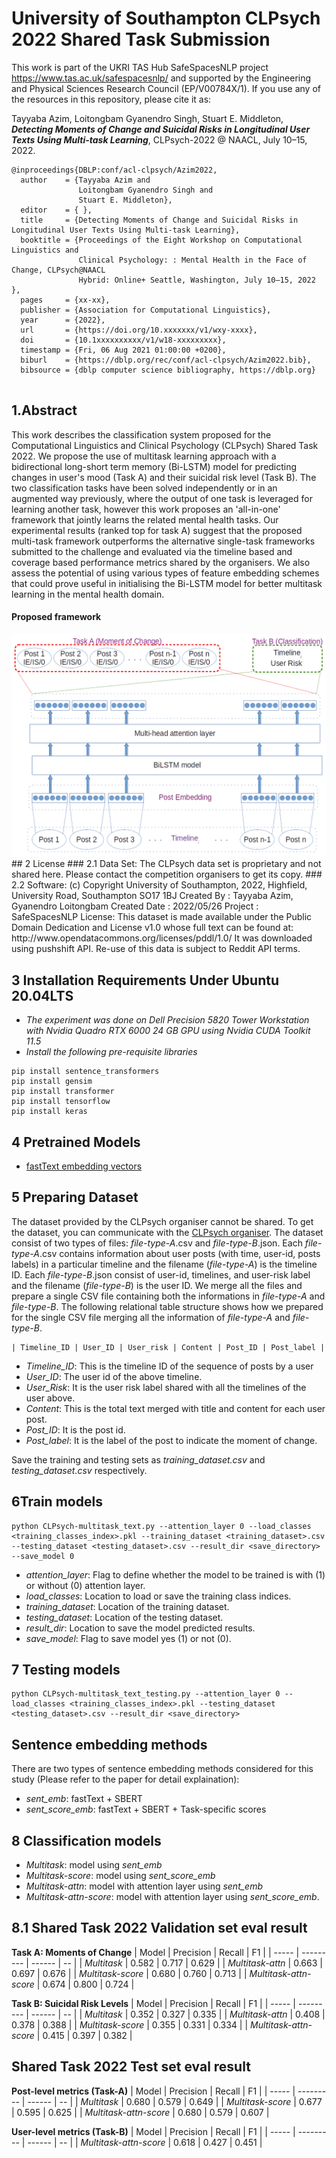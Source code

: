 # University of Southampton CLPsych 2022 Shared Task Submission
This work is part of the UKRI TAS Hub SafeSpacesNLP project https://www.tas.ac.uk/safespacesnlp/ and supported by the Engineering and Physical Sciences Research Council (EP/V00784X/1). If you use any of the resources in this repository, please cite it as:

Tayyaba Azim, Loitongbam Gyanendro Singh, Stuart E. Middleton,
__*Detecting Moments of Change and Suicidal Risks in Longitudinal User Texts Using Multi-task Learning*__,
CLPsych-2022 @ NAACL, July 10–15, 2022.
```
@inproceedings{DBLP:conf/acl-clpsych/Azim2022,
  author    = {Tayyaba Azim and
               Loitongbam Gyanendro Singh and 
               Stuart E. Middleton},
  editor    = { },
  title     = {Detecting Moments of Change and Suicidal Risks in Longitudinal User Texts Using Multi-task Learning},
  booktitle = {Proceedings of the Eight Workshop on Computational Linguistics and
               Clinical Psychology: : Mental Health in the Face of Change, CLPsych@NAACL
               Hybrid: Online+ Seattle, Washington, July 10–15, 2022 },
  pages     = {xx-xx},
  publisher = {Association for Computational Linguistics},
  year      = {2022},
  url       = {https://doi.org/10.xxxxxxx/v1/wxy-xxxx},
  doi       = {10.1xxxxxxxxxx/v1/w18-xxxxxxxxx},
  timestamp = {Fri, 06 Aug 2021 01:00:00 +0200},
  biburl    = {https://dblp.org/rec/conf/acl-clpsych/Azim2022.bib},
  bibsource = {dblp computer science bibliography, https://dblp.org}
  
  ```
## 1.Abstract
This work describes the classification system proposed for the Computational Linguistics and Clinical Psychology (CLPsych) Shared Task 2022. We propose the use of multitask learning approach with a bidirectional long-short term memory (Bi-LSTM) model for predicting changes in user's mood (Task A) and their suicidal risk level (Task B). The two classification tasks have been solved independently or in an augmented way previously, where the output of one task is leveraged for learning another task, however this work proposes an 'all-in-one' framework that jointly learns the related mental health tasks. Our experimental results (ranked top for task A) suggest that the proposed multi-task framework outperforms the alternative single-task frameworks submitted to the challenge and evaluated via the timeline based and coverage based performance metrics shared by the organisers. We also assess the potential of using various types of feature embedding schemes that could prove useful in initialising the Bi-LSTM model for better multitask learning in the mental health domain.




<h4>Proposed framework</h4>
<img src="https://github.com/stuartemiddleton/uos_clpsych/blob/main/image/Pipeline.png" alt="Framework">
<br>
## 2 License
### 2.1 Data Set: 
The CLPsych data set is proprietary and not shared here. Please contact the competition organisers to get its copy.
### 2.2 Software: 
 (c) Copyright University of Southampton, 2022,
 Highfield, University Road, Southampton SO17 1BJ
 Created By : Tayyaba Azim, Gyanendro Loitongbam
 Created Date : 2022/05/26
 Project : SafeSpacesNLP
License: This dataset is made available under the Public Domain Dedication and License v1.0 whose full text can be found at: http://www.opendatacommons.org/licenses/pddl/1.0/ It was downloaded using pushshift API. Re-use of this data is subject to Reddit API terms.

## 3 Installation Requirements Under Ubuntu 20.04LTS 
+ *The experiment was done on Dell Precision 5820 Tower Workstation with Nvidia Quadro RTX 6000 24 GB GPU using Nvidia CUDA Toolkit 11.5*
+ *Install the following pre-requisite libraries*
```
pip install sentence_transformers
pip install gensim
pip install transformer
pip install tensorflow
pip install keras
```
## 4 Pretrained Models
+ [fastText embedding vectors](https://dl.fbaipublicfiles.com/fasttext/vectors-english/wiki-news-300d-1M.vec.zip)

## 5 Preparing Dataset
The dataset provided by the CLPsych organiser cannot be shared. To get the dataset, you can communicate with the [CLPsych organiser](https://clpsych.org/). The dataset consist of two types of files: *file-type-A*.csv and *file-type-B*.json. Each *file-type-A*.csv contains information about user posts (with time, user-id, posts labels) in a particular timeline and the filename (*file-type-A*) is the timeline ID. Each *file-type-B*.json consist of user-id, timelines, and user-risk label and the filename (*file-type-B*) is the user ID. We merge all the files and prepare a single CSV file containing both the informations in *file-type-A* and *file-type-B*. The following relational table structure shows how we prepared for the single CSV file merging all the information of *file-type-A* and *file-type-B*.

```
| Timeline_ID | User_ID | User_risk | Content | Post_ID | Post_label |
```

- *Timeline_ID*: This is the timeline ID of the sequence of posts by a user
- *User_ID*: The user id of the above timeline.
- *User_Risk*: It is the user risk label shared with all the timelines of the user above.
- *Content*: This is the total text merged with title and content for each user post.
- *Post_ID*: It is the post id.
- *Post_label*: It is the label of the post to indicate the moment of change.

Save the training and testing sets as *training_dataset.csv* and *testing_dataset.csv* respectively.

## 6Train models
```
python CLPsych-multitask_text.py --attention_layer 0 --load_classes <training_classes_index>.pkl --training_dataset <training_dataset>.csv --testing_dataset <testing_dataset>.csv --result_dir <save_directory> --save_model 0
```
+ *attention_layer*: Flag to define whether the model to be trained is with (1) or without (0) attention layer.
+ *load_classes*: Location to load or save the training class indices.
+ *training_dataset*: Location of the training dataset.
+ *testing_dataset*: Location of the testing dataset.
+ *result_dir*: Location to save the model predicted results.
+ *save_model*: Flag to save model yes (1) or not (0).


## 7 Testing models

```
python CLPsych-multitask_text_testing.py --attention_layer 0 --load_classes <training_classes_index>.pkl --testing_dataset <testing_dataset>.csv --result_dir <save_directory>
```

## Sentence embedding methods
There are two types of sentence embedding methods considered for this study (Please refer to the paper for detail explaination):
+ *sent_emb*: fastText + SBERT 
+ *sent_score_emb*: fastText + SBERT + Task-specific scores

## 8 Classification models
+ *Multitask*: model using *sent_emb* 
+ *Multitask-score*: model using *sent_score_emb* 
+ *Multitask-attn*: model with attention layer using *sent_emb*
+ *Multitask-attn-score*: model with attention layer using *sent_score_emb*. 

## 8.1 Shared Task 2022 Validation set eval result

**Task A: Moments of Change**
| Model | Precision | Recall | F1 |
| ----- | --------- | ------ | -- |
| *Multitask*	| 0.582	| 0.717	| 0.629	| 
| *Multitask-attn*	| 0.663	| 0.697	| 0.676	| 
| *Multitask-score*	| 0.680	| 0.760	| 0.713	| 
| *Multitask-attn-score*	| 0.674	| 0.800	| 0.724	| 



**Task B: Suicidal Risk Levels**
| Model | Precision | Recall | F1 |
| ----- | --------- | ------ | -- |
| *Multitask*	| 0.352	| 0.327	| 0.335	| 
| *Multitask-attn*	|  0.408	| 0.378	| 0.388	| 
| *Multitask-score*	|  0.355	| 0.331	| 0.334	| 
| *Multitask-attn-score*	| 0.415	| 0.397	| 0.382	| 


## Shared Task 2022 Test set eval result

**Post-level metrics (Task-A)**
| Model | Precision | Recall | F1 |
| ----- | --------- | ------ | -- |
| *Multitask*	| 0.680	| 0.579	| 0.649	| 
| *Multitask-score*	| 0.677	| 0.595	| 0.625	| 
| *Multitask-attn-score*	| 0.680	| 0.579	| 0.607	| 


**User-level metrics (Task-B)**
| Model | Precision | Recall | F1 |
| ----- | --------- | ------ | -- |
| *Multitask-attn-score*	| 0.618	| 0.427	| 0.451	| 


